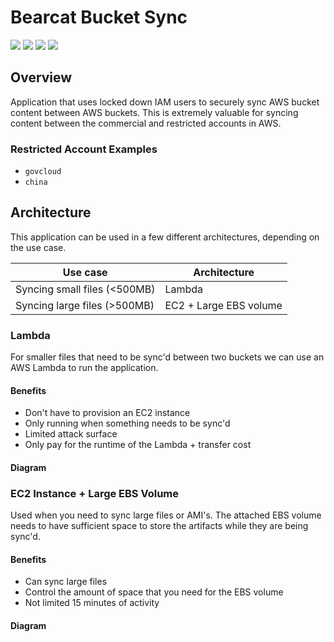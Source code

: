 # Bearcat Bucket Sync

![](https://github.com/ArdusJax/bearcat/workflows/Production/badge.svg) ![](https://github.com/ArdusJax/bearcat/workflows/Development/badge.svg) ![](https://github.com/ArdusJax/bearcat/workflows/Cargo%20Security%20Audit/badge.svg) ![](https://github.com/ArdusJax/bearcat/workflows/Testing/badge.svg) 

## Overview

Application that uses locked down IAM users to securely sync AWS bucket content between AWS buckets. This is extremely valuable for syncing content between the commercial and restricted accounts in AWS.

### Restricted Account Examples

- `govcloud`
- `china`

## Architecture

This application can be used in a few different architectures, depending on the use case.

| Use case | Architecture|
|----------|-------------|
|Syncing small files (<500MB)|Lambda
|Syncing large files (>500MB)|EC2 + Large EBS volume

### Lambda

For smaller files that need to be sync'd between two buckets we can use an AWS Lambda to run the application.

#### Benefits

- Don't have to provision an EC2 instance
- Only running when something needs to be sync'd
- Limited attack surface
- Only pay for the runtime of the Lambda + transfer cost

#### Diagram

### EC2 Instance + Large EBS Volume

Used when you need to sync large files or AMI's. The attached EBS volume needs to have sufficient space to store the artifacts while they are being sync'd.

#### Benefits

- Can sync large files
- Control the amount of space that you need for the EBS volume
- Not limited 15 minutes of activity

#### Diagram

